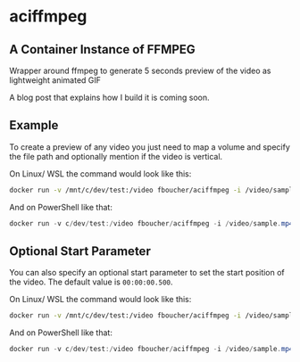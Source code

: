 # aciffmpeg
## A Container Instance of FFMPEG

Wrapper around ffmpeg to generate 5 seconds preview of the video as lightweight animated GIF

A blog post that explains how I build it is coming soon.

## Example
To create a preview of any video you just need to map a volume and specify the file path and optionally mention if the video is vertical.

On Linux/ WSL the command would look like this: 

``` bash
docker run -v /mnt/c/dev/test:/video fboucher/aciffmpeg -i /video/sample.mp4 -v
```

And on PowerShell like that:
``` powershell
docker run -v c/dev/test:/video fboucher/aciffmpeg -i /video/sample.mp4 -v
```

## Optional Start Parameter
You can also specify an optional start parameter to set the start position of the video. The default value is `00:00:00.500`.

On Linux/ WSL the command would look like this:

``` bash
docker run -v /mnt/c/dev/test:/video fboucher/aciffmpeg -i /video/sample.mp4 -s 00:00:01.000
```

And on PowerShell like that:
``` powershell
docker run -v c/dev/test:/video fboucher/aciffmpeg -i /video/sample.mp4 -s 00:00:01.000
```
